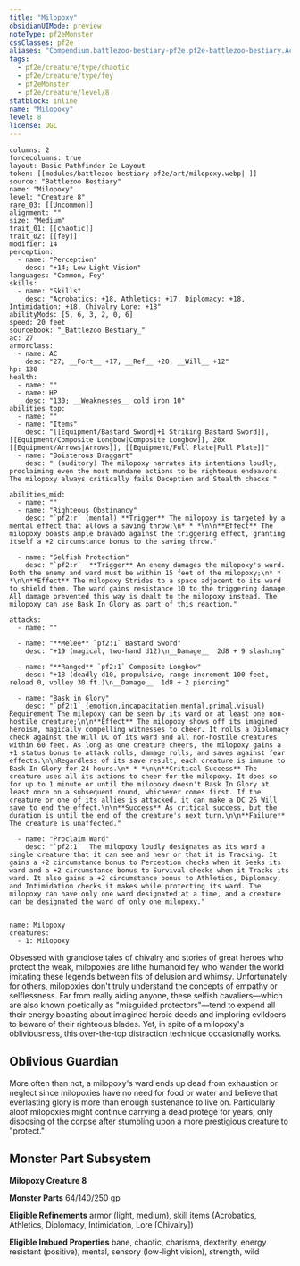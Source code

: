 ```yaml
---
title: "Milopoxy"
obsidianUIMode: preview
noteType: pf2eMonster
cssClasses: pf2e
aliases: "Compendium.battlezoo-bestiary-pf2e.pf2e-battlezoo-bestiary.Actor.ujOHv8qAKCnjkBOK" 
tags:
  - pf2e/creature/type/chaotic
  - pf2e/creature/type/fey
  - pf2eMonster
  - pf2e/creature/level/8
statblock: inline
name: "Milopoxy"
level: 8
license: OGL
---
```


```statblock
columns: 2
forcecolumns: true
layout: Basic Pathfinder 2e Layout
token: [[modules/battlezoo-bestiary-pf2e/art/milopoxy.webp| ]]
source: "Battlezoo Bestiary"
name: "Milopoxy"
level: "Creature 8"
rare_03: [[Uncommon]]
alignment: ""
size: "Medium"
trait_01: [[chaotic]]
trait_02: [[fey]]
modifier: 14
perception:
  - name: "Perception"
    desc: "+14; Low-Light Vision"
languages: "Common, Fey"
skills:
  - name: "Skills"
    desc: "Acrobatics: +18, Athletics: +17, Diplomacy: +18, Intimidation: +18, Chivalry Lore: +18"
abilityMods: [5, 6, 3, 2, 0, 6]
speed: 20 feet
sourcebook: "_Battlezoo Bestiary_"
ac: 27
armorclass:
  - name: AC
    desc: "27; __Fort__ +17, __Ref__ +20, __Will__ +12"
hp: 130
health:
  - name: ""
  - name: HP
    desc: "130; __Weaknesses__ cold iron 10"
abilities_top:
  - name: ""
  - name: "Items"
    desc: "[[Equipment/Bastard Sword|+1 Striking Bastard Sword]], [[Equipment/Composite Longbow|Composite Longbow]], 20x [[Equipment/Arrows|Arrows]], [[Equipment/Full Plate|Full Plate]]"
  - name: "Boisterous Braggart"
    desc: " (auditory) The milopoxy narrates its intentions loudly, proclaiming even the most mundane actions to be righteous endeavors. The milopoxy always critically fails Deception and Stealth checks."

abilities_mid:
  - name: ""
  - name: "Righteous Obstinancy"
    desc: "`pf2:r` (mental) **Trigger** The milopoxy is targeted by a mental effect that allows a saving throw;\n* * *\n\n**Effect** The milopoxy boasts ample bravado against the triggering effect, granting itself a +2 circumstance bonus to the saving throw."

  - name: "Selfish Protection"
    desc: "`pf2:r`  **Trigger** An enemy damages the milopoxy's ward. Both the enemy and ward must be within 15 feet of the milopoxy;\n* * *\n\n**Effect** The milopoxy Strides to a space adjacent to its ward to shield them. The ward gains resistance 10 to the triggering damage. All damage prevented this way is dealt to the milopoxy instead. The milopoxy can use Bask In Glory as part of this reaction."

attacks:
  - name: ""

  - name: "**Melee** `pf2:1` Bastard Sword"
    desc: "+19 (magical, two-hand d12)\n__Damage__  2d8 + 9 slashing"

  - name: "**Ranged** `pf2:1` Composite Longbow"
    desc: "+18 (deadly d10, propulsive, range increment 100 feet, reload 0, volley 30 ft.)\n__Damage__  1d8 + 2 piercing"

  - name: "Bask in Glory"
    desc: "`pf2:1` (emotion,incapacitation,mental,primal,visual) Requirement The milopoxy can be seen by its ward or at least one non-hostile creature;\n\n**Effect** The milopoxy shows off its imagined heroism, magically compelling witnesses to cheer. It rolls a Diplomacy check against the Will DC of its ward and all non-hostile creatures within 60 feet. As long as one creature cheers, the milopoxy gains a +1 status bonus to attack rolls, damage rolls, and saves against fear effects.\n\nRegardless of its save result, each creature is immune to Bask In Glory for 24 hours.\n* * *\n\n**Critical Success** The creature uses all its actions to cheer for the milopoxy. It does so for up to 1 minute or until the milopoxy doesn't Bask In Glory at least once on a subsequent round, whichever comes first. If the creature or one of its allies is attacked, it can make a DC 26 Will save to end the effect.\n\n**Success** As critical success, but the duration is until the end of the creature's next turn.\n\n**Failure** The creature is unaffected."

  - name: "Proclaim Ward"
    desc: "`pf2:1`  The milopoxy loudly designates as its ward a single creature that it can see and hear or that it is Tracking. It gains a +2 circumstance bonus to Perception checks when it Seeks its ward and a +2 circumstance bonus to Survival checks when it Tracks its ward. It also gains a +2 circumstance bonus to Athletics, Diplomacy, and Intimidation checks it makes while protecting its ward. The milopoxy can have only one ward designated at a time, and a creature can be designated the ward of only one milopoxy."
 
```

```encounter-table
name: Milopoxy
creatures:
  - 1: Milopoxy
```



Obsessed with grandiose tales of chivalry and stories of great heroes who protect the weak, milopoxies are lithe humanoid fey who wander the world imitating these legends between fits of delusion and whimsy. Unfortunately for others, milopoxies don't truly understand the concepts of empathy or selflessness. Far from really aiding anyone, these selfish cavaliers—which are also known poetically as "misguided protectors"—tend to expend all their energy boasting about imagined heroic deeds and imploring evildoers to beware of their righteous blades. Yet, in spite of a milopoxy's obliviousness, this over-the-top distraction technique occasionally works.

## Oblivious Guardian

More often than not, a milopoxy's ward ends up dead from exhaustion or neglect since milopoxies have no need for food or water and believe that everlasting glory is more than enough sustenance to live on. Particularly aloof milopoxies might continue carrying a dead protégé for years, only disposing of the corpse after stumbling upon a more prestigious creature to "protect."

## Monster Part Subsystem

**Milopoxy Creature 8**

**Monster Parts** 64/140/250 gp

**Eligible Refinements** armor (light, medium), skill items (Acrobatics, Athletics, Diplomacy, Intimidation, Lore \[Chivalry\])

**Eligible Imbued Properties** bane, chaotic, charisma, dexterity, energy resistant (positive), mental, sensory (low-light vision), strength, wild
